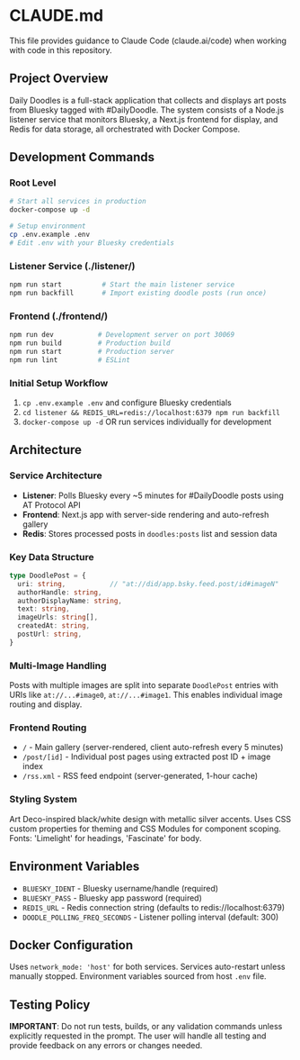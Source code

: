 # CLAUDE.md

This file provides guidance to Claude Code (claude.ai/code) when working with code in this repository.

## Project Overview

Daily Doodles is a full-stack application that collects and displays art posts from Bluesky tagged with #DailyDoodle. The system consists of a Node.js listener service that monitors Bluesky, a Next.js frontend for display, and Redis for data storage, all orchestrated with Docker Compose.

## Development Commands

### Root Level
```bash
# Start all services in production
docker-compose up -d

# Setup environment
cp .env.example .env
# Edit .env with your Bluesky credentials
```

### Listener Service (./listener/)
```bash
npm run start          # Start the main listener service
npm run backfill       # Import existing doodle posts (run once)
```

### Frontend (./frontend/)
```bash
npm run dev           # Development server on port 30069
npm run build         # Production build  
npm run start         # Production server
npm run lint          # ESLint
```

### Initial Setup Workflow
1. `cp .env.example .env` and configure Bluesky credentials
2. `cd listener && REDIS_URL=redis://localhost:6379 npm run backfill`
3. `docker-compose up -d` OR run services individually for development

## Architecture

### Service Architecture
- **Listener**: Polls Bluesky every ~5 minutes for #DailyDoodle posts using AT Protocol API
- **Frontend**: Next.js app with server-side rendering and auto-refresh gallery
- **Redis**: Stores processed posts in `doodles:posts` list and session data

### Key Data Structure
```typescript
type DoodlePost = {
  uri: string,           // "at://did/app.bsky.feed.post/id#imageN"
  authorHandle: string,
  authorDisplayName: string,
  text: string,
  imageUrls: string[],
  createdAt: string,
  postUrl: string,
}
```

### Multi-Image Handling
Posts with multiple images are split into separate `DoodlePost` entries with URIs like `at://...#image0`, `at://...#image1`. This enables individual image routing and display.

### Frontend Routing
- `/` - Main gallery (server-rendered, client auto-refresh every 5 minutes)
- `/post/[id]` - Individual post pages using extracted post ID + image index
- `/rss.xml` - RSS feed endpoint (server-generated, 1-hour cache)

### Styling System
Art Deco-inspired black/white design with metallic silver accents. Uses CSS custom properties for theming and CSS Modules for component scoping. Fonts: 'Limelight' for headings, 'Fascinate' for body.

## Environment Variables
- `BLUESKY_IDENT` - Bluesky username/handle (required)
- `BLUESKY_PASS` - Bluesky app password (required)  
- `REDIS_URL` - Redis connection string (defaults to redis://localhost:6379)
- `DOODLE_POLLING_FREQ_SECONDS` - Listener polling interval (default: 300)

## Docker Configuration
Uses `network_mode: 'host'` for both services. Services auto-restart unless manually stopped. Environment variables sourced from host `.env` file.

## Testing Policy
**IMPORTANT**: Do not run tests, builds, or any validation commands unless explicitly requested in the prompt. The user will handle all testing and provide feedback on any errors or changes needed.